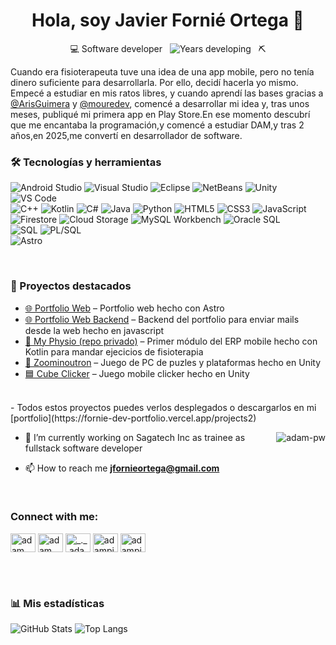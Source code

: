 <h1 align="center">Hola, soy Javier Fornié Ortega 👋</h1>

<p align="center">
  💻 Software developer &nbsp;
  <img src="https://img.shields.io/badge/Años_picando-4-blue" alt="Years developing"/>
  &nbsp;
  ⛏️
</p>

Cuando era fisioterapeuta tuve una idea de una app mobile, pero no tenía dinero suficiente para desarrollarla. Por ello, decidí hacerla yo mismo. Empecé a estudiar en mis ratos libres, y cuando aprendí las bases gracias a [@ArisGuimera](https://github.com/ArisGuimera) y [@mouredev](https://github.com/mouredev), comencé a desarrollar mi idea y, tras unos meses, publiqué mi primera app en Play Store.En ese momento descubrí que me encantaba la programación,y comencé a estudiar DAM,y tras 2 años,en 2025,me convertí en desarrollador de software.

### 🛠️ Tecnologías y herramientas
![Android Studio](https://img.shields.io/badge/Android_Studio-3DDC84?logo=android&logoColor=white)
![Visual Studio](https://img.shields.io/badge/Visual_Studio-5C2D91?logo=visual-studio&logoColor=white)
![Eclipse](https://img.shields.io/badge/Eclipse-2C2255?logo=eclipse&logoColor=white)
![NetBeans](https://img.shields.io/badge/NetBeans-0095D5?logo=apache-netbeans&logoColor=white)
![Unity](https://img.shields.io/badge/Unity-000000?logo=unity&logoColor=white)
![VS Code](https://img.shields.io/badge/VS_Code-007ACC?logo=visualstudiocode&logoColor=white)
<br>
![C++](https://img.shields.io/badge/C++-00599C?logo=c%2B%2B&logoColor=white)
![Kotlin](https://img.shields.io/badge/Kotlin-7F52FF?logo=kotlin&logoColor=white)
![C#](https://img.shields.io/badge/C%23-239120?logo=c-sharp&logoColor=white)
![Java](https://img.shields.io/badge/Java-007396?logo=openjdk&logoColor=white)
![Python](https://img.shields.io/badge/Python-3776AB?logo=python&logoColor=white)
![HTML5](https://img.shields.io/badge/HTML5-E34F26?logo=html5&logoColor=white)
![CSS3](https://img.shields.io/badge/CSS3-1572B6?logo=css3&logoColor=white)
![JavaScript](https://img.shields.io/badge/JavaScript-F7DF1E?logo=javascript&logoColor=black)
<br>
![Firestore](https://img.shields.io/badge/Firestore-FFCA28?logo=firestore&logoColor=white)
![Cloud Storage](https://img.shields.io/badge/Cloud_Storage-4285F4?logo=google-cloud&logoColor=white)
![MySQL Workbench](https://img.shields.io/badge/MySQL-4479A1?logo=mysql&logoColor=white)
![Oracle SQL](https://img.shields.io/badge/Oracle_SQL-F80000?logo=oracle&logoColor=white)
<br>
![SQL](https://img.shields.io/badge/SQL-4479A1?logo=mysql&logoColor=white)
![PL/SQL](https://img.shields.io/badge/PL%2FSQL-F80000?logo=oracle&logoColor=white)
<br>
![Astro](https://img.shields.io/badge/Astro-0EA5E9?logo=astro&logoColor=white)


<br>

### 🚀 Proyectos destacados
- [🌐 Portfolio Web](https://github.com/fornieDev/PortfolioWeb) – Portfolio web hecho con Astro
- [🌐 Portfolio Web Backend](https://github.com/fornieDev/Portfolio-Backend-Node) – Backend del portfolio para enviar mails desde la web hecho en javascript
- [🤕 My Physio (repo privado)](https://github.com/fornieDev/MyPhysio) – Primer módulo del ERP mobile hecho con Kotlin para mandar ejecicios de fisioterapia
- [🧪 Zoominoutron](https://github.com/fornieDev/Zoominotron) – Juego de PC de puzles y plataformas hecho en Unity
- [🟦 Cube Clicker](https://github.com/fornieDev/CubeClickerRepository) – Juego mobile clicker hecho en Unity
<br>
- Todos estos proyectos puedes verlos desplegados o descargarlos en mi [portfolio](https://fornie-dev-portfolio.vercel.app/projects2)


<br>

<p><img align="right" src="https://github.com/Adam-pw/Adam-pw/blob/main/animation_500_kxa883sd.gif" alt="adam-pw" /></p>


- 🌱 I’m currently working on Sagatech Inc as trainee as fullstack software developer

- 📫 How to reach me **jfornieortega@gmail.com**

<br>

<h3 align="left">Connect with me:</h3>
<p align="left">
  <a href="https://www.linkedin.com/in/adam-pithewan/" target="blank"><img align="center"
      src="https://raw.githubusercontent.com/rahuldkjain/github-profile-readme-generator/master/src/images/icons/Social/linked-in-alt.svg"
      alt="adam pithewan" height="30" width="40" /></a>
  <a href="https://fb.com/adam pithen wala" target="blank"><img align="center"
      src="https://raw.githubusercontent.com/rahuldkjain/github-profile-readme-generator/master/src/images/icons/Social/facebook.svg"
      alt="adam pithen wala" height="30" width="40" /></a>
  <a href="https://instagram.com/_._.adam._" target="blank"><img align="center"
      src="https://raw.githubusercontent.com/rahuldkjain/github-profile-readme-generator/master/src/images/icons/Social/instagram.svg"
      alt="_._.adam._" height="30" width="40" /></a>
  <a href="https://www.hackerrank.com/adampithewan" target="blank"><img align="center"
      src="https://raw.githubusercontent.com/rahuldkjain/github-profile-readme-generator/master/src/images/icons/Social/hackerrank.svg"
      alt="adampithewan" height="30" width="40" /></a>
 <a href="https://twitter.com/adam_pithenwala" target="blank"><img align="center"
      src="https://raw.githubusercontent.com/rahuldkjain/github-profile-readme-generator/master/src/images/icons/Social/twitter.svg"
      alt="adampithewan" height="30" width="40" /></a>
</p>

<br>



<br>

### 📊 Mis estadísticas
![GitHub Stats](https://github-readme-stats.vercel.app/api?username=ana-martinez&show_icons=true&theme=tokyonight)
![Top Langs](https://github-readme-stats.vercel.app/api/top-langs/?username=ana-martinez&layout=compact&theme=tokyonight)

